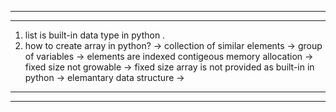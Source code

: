 ***
---
1. list is built-in data type in python .
2. how to create array in python?
   -> collection of similar elements
   -> group of variables
   -> elements are indexed contigeous memory allocation
   -> fixed size not growable
   -> fixed size array is not provided as built-in in python
   -> elemantary data structure
   -> 
---
***
